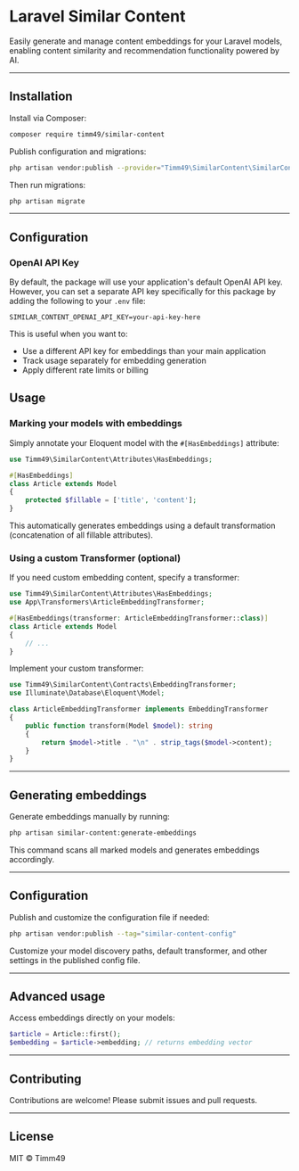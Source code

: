 # Laravel Similar Content

Easily generate and manage content embeddings for your Laravel models, enabling content similarity and recommendation functionality powered by AI.

---

## Installation

Install via Composer:

```bash
composer require timm49/similar-content
```

Publish configuration and migrations:

```bash
php artisan vendor:publish --provider="Timm49\SimilarContent\SimilarContentServiceProvider"
```

Then run migrations:

```bash
php artisan migrate
```

---

## Configuration

### OpenAI API Key

By default, the package will use your application's default OpenAI API key. However, you can set a separate API key specifically for this package by adding the following to your `.env` file:

```env
SIMILAR_CONTENT_OPENAI_API_KEY=your-api-key-here
```

This is useful when you want to:
- Use a different API key for embeddings than your main application
- Track usage separately for embedding generation
- Apply different rate limits or billing

## Usage

### Marking your models with embeddings

Simply annotate your Eloquent model with the `#[HasEmbeddings]` attribute:

```php
use Timm49\SimilarContent\Attributes\HasEmbeddings;

#[HasEmbeddings]
class Article extends Model
{
    protected $fillable = ['title', 'content'];
}
```

This automatically generates embeddings using a default transformation (concatenation of all fillable attributes).

### Using a custom Transformer (optional)

If you need custom embedding content, specify a transformer:

```php
use Timm49\SimilarContent\Attributes\HasEmbeddings;
use App\Transformers\ArticleEmbeddingTransformer;

#[HasEmbeddings(transformer: ArticleEmbeddingTransformer::class)]
class Article extends Model
{
    // ...
}
```

Implement your custom transformer:

```php
use Timm49\SimilarContent\Contracts\EmbeddingTransformer;
use Illuminate\Database\Eloquent\Model;

class ArticleEmbeddingTransformer implements EmbeddingTransformer
{
    public function transform(Model $model): string
    {
        return $model->title . "\n" . strip_tags($model->content);
    }
}
```

---

## Generating embeddings

Generate embeddings manually by running:

```bash
php artisan similar-content:generate-embeddings
```

This command scans all marked models and generates embeddings accordingly.

---

## Configuration

Publish and customize the configuration file if needed:

```bash
php artisan vendor:publish --tag="similar-content-config"
```

Customize your model discovery paths, default transformer, and other settings in the published config file.

---

## Advanced usage

Access embeddings directly on your models:

```php
$article = Article::first();
$embedding = $article->embedding; // returns embedding vector
```

---

## Contributing

Contributions are welcome! Please submit issues and pull requests.

---

## License

MIT © Timm49
